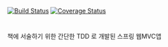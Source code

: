 [![Build Status](https://travis-ci.com/glqdlt/tdd-spring-web-app.svg?branch=master)](https://travis-ci.com/glqdlt/tdd-spring-web-app)
[![Coverage Status](https://coveralls.io/repos/github/glqdlt/tdd-spring-web-app/badge.svg)](https://coveralls.io/github/glqdlt/tdd-spring-web-app)

# 

책에 서술하기 위한 간단한 TDD 로 개발된 스프링 웹MVC앱 

 